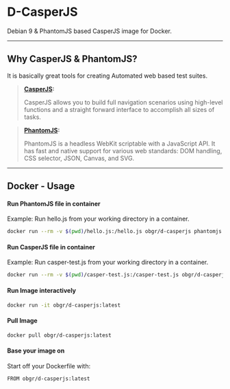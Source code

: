D-CasperJS
===================


Debian 9 &amp; PhantomJS based CasperJS image for Docker.

----------


Why CasperJS & PhantomJS?
-------------
It is basically great tools for creating Automated web based test suites.
> **[CasperJS](http://casperjs.org/ "The CasperJS Project's official Website"):**
> 
> CasperJS allows you to build full navigation scenarios using high-level functions and a straight forward interface to accomplish all sizes of tasks.

> **[PhantomJS](http://phantomjs.org/ "The PhantomJS Project's official Website"):**
> 
> PhantomJS is a headless WebKit scriptable with a JavaScript API. It has fast and native support for various web standards: DOM handling, CSS selector, JSON, Canvas, and SVG.


----------


Docker - Usage
-------------------

#### Run PhantomJS file in container
Example: Run hello.js from your working directory in a container.
```sh
docker run --rm -v $(pwd)/hello.js:/hello.js obgr/d-casperjs phantomjs hello.js
```

#### Run CasperJS file in container
Example: Run casper-test.js from your working directory in a container.
```sh
docker run --rm -v $(pwd)/casper-test.js:/casper-test.js obgr/d-casperjs casperjs casper-test.js
```

#### Run Image interactively
```sh
docker run -it obgr/d-casperjs:latest
```

#### Pull Image
```sh
docker pull obgr/d-casperjs:latest
```

#### Base your image on 
Start off your Dockerfile with: 
```sh
FROM obgr/d-casperjs:latest
```
